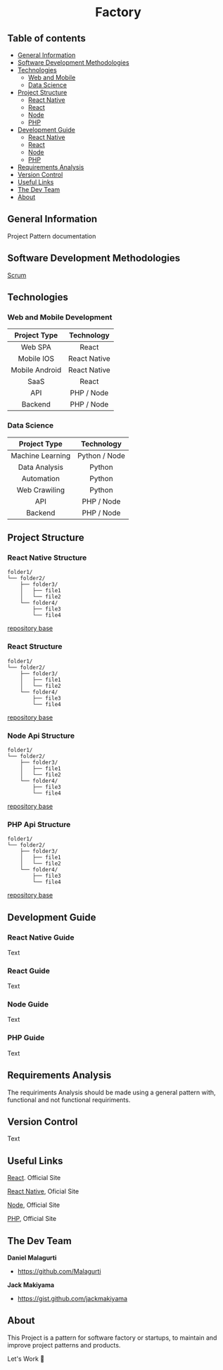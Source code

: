 
  <h1 align="center">Factory</h1>


## Table of contents

- [General Information](#general-information)
- [Software Development Methodologies](#software-development-methodologies)
- [Technologies](#technologies)
    - [Web and Mobile](#web-and-mobile-development)
    - [Data Science](#data-science)
- [Project Structure](#project-structure)
    - [React Native](#react-native-structure)
    - [React](#react-structure)
    - [Node](#node-api-structure)
    - [PHP](#php-api-structure)
- [Development Guide](#development-guide)
    - [React Native](#react-native-guide)
    - [React](#react-guide)
    - [Node](#node-guide)
    - [PHP](#php-guide)
- [Requirements Analysis](#requirements-analysis)
- [Version Control](#version-control)
- [Useful Links](#useful-links)
- [The Dev Team](#the-dev-team)
- [About](#about)


## General Information

Project Pattern documentation

## Software Development Methodologies

[Scrum](https://www.desenvolvimentoagil.com.br/scrum/)

## Technologies
### Web and Mobile Development

|Project Type  |Technology  |
|:------------:|:----------:|
|Web SPA       | React      |
|Mobile IOS    | React Native |
|Mobile Android | React Native |
|SaaS          |React       |
|API           | PHP / Node |
|Backend       | PHP / Node |

### Data Science

|Project Type  |Technology|
|:------------:|:----------:|
|Machine Learning | Python / Node|
|Data Analysis    | Python       |
|Automation       | Python       |
|Web Crawiling    |Python        |
|API           | PHP / Node      |
|Backend       | PHP / Node      |


## Project Structure

### React Native Structure

```text
folder1/
└── folder2/
    ├── folder3/
    │   ├── file1
    │   └── file2
    └── folder4/
        ├── file3
        └── file4
```
[repository base](https://reponame/blob/master/CONTRIBUTING.md)
### React Structure

```text
folder1/
└── folder2/
    ├── folder3/
    │   ├── file1
    │   └── file2
    └── folder4/
        ├── file3
        └── file4
```
[repository base](https://reponame/blob/master/CONTRIBUTING.md)
### Node Api Structure

```text
folder1/
└── folder2/
    ├── folder3/
    │   ├── file1
    │   └── file2
    └── folder4/
        ├── file3
        └── file4
```
[repository base](https://reponame/blob/master/CONTRIBUTING.md)
### PHP Api Structure

```text
folder1/
└── folder2/
    ├── folder3/
    │   ├── file1
    │   └── file2
    └── folder4/
        ├── file3
        └── file4
```
[repository base](https://reponame/blob/master/CONTRIBUTING.md)

## Development Guide

### React Native Guide
Text

### React Guide
Text

### Node Guide
Text

### PHP Guide
Text


##  Requirements Analysis

The requiriments Analysis should be made using a general pattern with, functional and not functional requiriments.

## Version Control
Text

## Useful Links

[React](https://pt-br.reactjs.org/docs/getting-started.html). Official Site

[React Native](https://facebook.github.io/react-native/docs/getting-started), Oficial Site 

[Node](https://nodejs.org/en/), Official Site

[PHP](https://www.php.net/docs.php), Official Site

## The Dev Team

**Daniel Malagurti**

- <https://github.com/Malagurti>

**Jack Makiyama**

- <https://gist.github.com/jackmakiyama>



## About
This Project is a pattern for software factory or startups, to maintain and improve project patterns and products. 


Let's Work :metal: